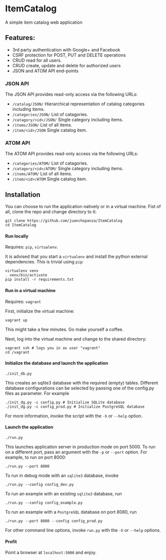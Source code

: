 # ItemCatalog
A simple item catalog web application

## Features:

* 3rd party authentication with Google+ and Facebook
* CSRF protection for POST, PUT and DELETE operations
* CRUD read for all users.
* CRUD create, update and delete for authorized users
* JSON and ATOM API end-points

### JSON API

The JSON API provides read-only access via the following URLs:

* `/catalog/JSON/` Hierarchical representation of catalog categories including items.
* `/categories/JSON/` List of catagories.
* `/catagory/<id>/JSON/` Single category including items.
* `/items/JSON/` List of all items.
* `/item/<id>/JSON` Single catalog item.

### ATOM API

The ATOM API provides read-only access via the following URLs:

* `/categories/ATOM/` List of catagories.
* `/catagory/<id>/ATOM/` Single category including items.
* `/items/ATOM/` List of all items.
* `/item/<id>/ATOM` Single catalog item.


## Installation

You can choose to run the application natively or in a virtual machine. Fist of all,
clone the repo and change directory to it:

    git clone https://github.com/juanchopanza/ItemCatalog
    cd ItemCatalog

#### Run locally

Requires: `pip`, `virtualenv`.

It is advised that you start a `virtualenv` and install the python external dependencies.
This is trivial using `pip`:

    virtualenv venv
    . venv/bin/activate
    pip install -r requirements.txt

#### Run in a virtual machine

Requires: `vagrant`

First, initialize the virtual machine:

    vagrant up

This might take a few minutes. Go make yourself a coffee.

Next, log into the virtual machine and change to the shared directory:

    vagrant ssh # logs you in as user "vagrant"
    cd /vagrant

#### Initialize the database and launch the application

    ./init_db.py

This creates an sqlite3 database with the required (empty) tables. Different database
configurations can be selected by passing one of the config.py files as parameter.
For example

    ./init_dg.py -c config.py # Initialize SQLite database
    ./init_dg.py -c config_prod.py # Initialize PostgreSQL database

For more information, invoke the script with the `-h` or `--help` option.

#### Launch the application

    ./run.py

This launches application server in production mode on port 5000. To run on a different 
port, pass an
argument with the `-p` or `--port` option. For example, to run on port 8000:

    ./run.py --port 8000

To run in debug mode with an `sqlite3` database, invoke 

    ./run.py --config config_dev.py
    
To run an example with an existing `sqlite3` database, run  

    ./run.py --config config_example.py

To run an example with a `PostgreSQL` database on port 8080, run  

    ./run.py --port 8080 --config config_prod.py

For other command line options, invoke `run.py` with the `-h` or `--help` options.

#### Profit

Point a browser at `localhost:5000` and enjoy.
